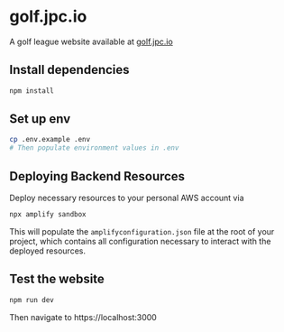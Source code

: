 # golf.jpc.io

A golf league website available at [golf.jpc.io](https://golf.jpc.io)

## Install dependencies

```bash
npm install
```

## Set up env

```bash
cp .env.example .env
# Then populate environment values in .env
```

## Deploying Backend Resources

Deploy necessary resources to your personal AWS account via

```bash
npx amplify sandbox
```

This will populate the `amplifyconfiguration.json` file at the root of your project, which contains all configuration necessary to interact with the deployed resources.

## Test the website

```bash
npm run dev
```

Then navigate to https://localhost:3000
